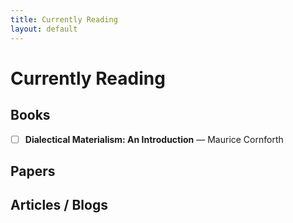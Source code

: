 ```yaml
---
title: Currently Reading
layout: default
---
```


# Currently Reading

## Books

- [ ] **Dialectical Materialism: An Introduction** — Maurice Cornforth 

## Papers

## Articles / Blogs

